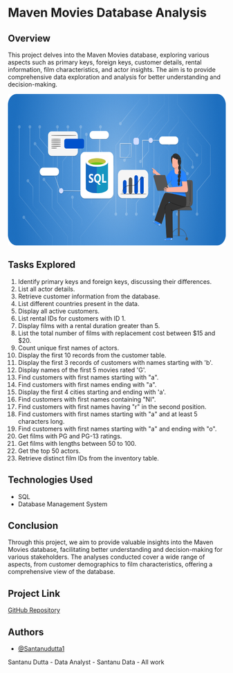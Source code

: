# Maven Movies Database Analysis

## Overview
This project delves into the Maven Movies database, exploring various aspects such as primary keys, foreign keys, customer details, rental information, film characteristics, and actor insights. The aim is to provide comprehensive data exploration and analysis for better understanding and decision-making.
 
 <p align="center">
  <img width="600" height="350" src="What_is_SQL_Database.png">
</p>

## Tasks Explored
1. Identify primary keys and foreign keys, discussing their differences.
2. List all actor details.
3. Retrieve customer information from the database.
4. List different countries present in the data.
5. Display all active customers.
6. List rental IDs for customers with ID 1.
7. Display films with a rental duration greater than 5.
8. List the total number of films with replacement cost between $15 and $20.
9. Count unique first names of actors.
10. Display the first 10 records from the customer table.
11. Display the first 3 records of customers with names starting with 'b'.
12. Display names of the first 5 movies rated 'G'.
13. Find customers with first names starting with "a".
14. Find customers with first names ending with "a".
15. Display the first 4 cities starting and ending with 'a'.
16. Find customers with first names containing "NI".
17. Find customers with first names having "r" in the second position.
18. Find customers with first names starting with "a" and at least 5 characters long.
19. Find customers with first names starting with "a" and ending with "o".
20. Get films with PG and PG-13 ratings.
21. Get films with lengths between 50 to 100.
22. Get the top 50 actors.
23. Retrieve distinct film IDs from the inventory table.

## Technologies Used
- SQL
- Database Management System

## Conclusion
Through this project, we aim to provide valuable insights into the Maven Movies database, facilitating better understanding and decision-making for various stakeholders. The analyses conducted cover a wide range of aspects, from customer demographics to film characteristics, offering a comprehensive view of the database.

## Project Link
[GitHub Repository](https://github.com/SantanuDutta1/Maven-Movies-Database-analysis-using-SQL/blob/main/SQL%20Assignment.sql)

## Authors

- [@Santanudutta1](https://github.com/SantanuDutta1)

Santanu Dutta - Data Analyst - Santanu Data - All work
